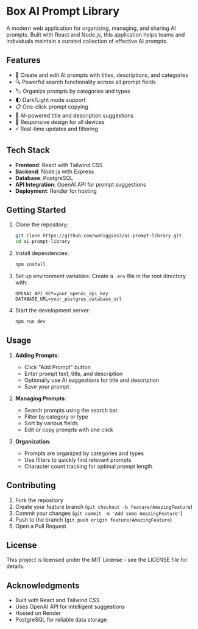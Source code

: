 # Box AI Prompt Library

A modern web application for organizing, managing, and sharing AI prompts. Built with React and Node.js, this application helps teams and individuals maintain a curated collection of effective AI prompts.

## Features

- 📝 Create and edit AI prompts with titles, descriptions, and categories
- 🔍 Powerful search functionality across all prompt fields
- 🏷️ Organize prompts by categories and types
- 🌓 Dark/Light mode support
- 📋 One-click prompt copying
- 🤖 AI-powered title and description suggestions
- 📱 Responsive design for all devices
- ⚡ Real-time updates and filtering

## Tech Stack

- **Frontend**: React with Tailwind CSS
- **Backend**: Node.js with Express
- **Database**: PostgreSQL
- **API Integration**: OpenAI API for prompt suggestions
- **Deployment**: Render for hosting

## Getting Started

1. Clone the repository:
   ```bash
   git clone https://github.com/wahiggins3/ai-prompt-library.git
   cd ai-prompt-library
   ```

2. Install dependencies:
   ```bash
   npm install
   ```

3. Set up environment variables:
   Create a `.env` file in the root directory with:
   ```
   OPENAI_API_KEY=your_openai_api_key
   DATABASE_URL=your_postgres_database_url
   ```

4. Start the development server:
   ```bash
   npm run dev
   ```

## Usage

1. **Adding Prompts**:
   - Click "Add Prompt" button
   - Enter prompt text, title, and description
   - Optionally use AI suggestions for title and description
   - Save your prompt

2. **Managing Prompts**:
   - Search prompts using the search bar
   - Filter by category or type
   - Sort by various fields
   - Edit or copy prompts with one click

3. **Organization**:
   - Prompts are organized by categories and types
   - Use filters to quickly find relevant prompts
   - Character count tracking for optimal prompt length

## Contributing

1. Fork the repository
2. Create your feature branch (`git checkout -b feature/AmazingFeature`)
3. Commit your changes (`git commit -m 'Add some AmazingFeature'`)
4. Push to the branch (`git push origin feature/AmazingFeature`)
5. Open a Pull Request

## License

This project is licensed under the MIT License - see the LICENSE file for details.

## Acknowledgments

- Built with React and Tailwind CSS
- Uses OpenAI API for intelligent suggestions
- Hosted on Render
- PostgreSQL for reliable data storage
